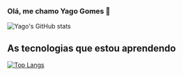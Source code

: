 ### Olá, me chamo Yago Gomes 👋

![Yago's GitHub stats](https://github-readme-stats.vercel.app/api?username=Yaguera&show_icons=true&theme=dracula)

## As tecnologias que estou aprendendo

[![Top Langs](https://github-readme-stats.vercel.app/api/top-langs/?username=Yaguera)](https://github.com/Yaguera/github-readme-stats)
